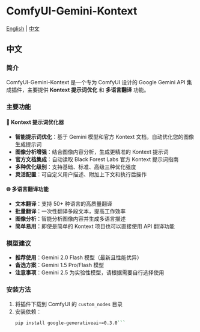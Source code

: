 # ComfyUI-Gemini-Kontext

[English](#english) | [中文](#中文)

## 中文

### 简介

ComfyUI-Gemini-Kontext 是一个专为 ComfyUI 设计的 Google Gemini API 集成插件，主要提供 **Kontext 提示词优化** 和 **多语言翻译** 功能。

### 主要功能

#### 🎯 Kontext 提示词优化器
- **智能提示词优化**：基于 Gemini 模型和官方 Kontext 文档，自动优化您的图像生成提示词
- **图像分析增强**：结合图像内容分析，生成更精准的 Kontext 提示词
- **官方文档集成**：自动读取 Black Forest Labs 官方 Kontext 提示词指南
- **多种优化级别**：支持基础、标准、高级三种优化强度
- **灵活配置**：可自定义用户描述、附加上下文和执行后操作

#### 🌐 多语言翻译功能
- **文本翻译**：支持 50+ 种语言的高质量翻译
- **批量翻译**：一次性翻译多段文本，提高工作效率
- **图像分析**：智能分析图像内容并生成多语言描述
- **简单易用**：即使是简单的 Kontext 项目也可以直接使用 API 翻译功能

### 模型建议

- **推荐使用**：Gemini 2.0 Flash 模型（最新且性能优异）
- **备选方案**：Gemini 1.5 Pro/Flash 模型
- **注意事项**：Gemini 2.5 为实验性模型，请根据需要自行选择使用

### 安装方法

1. 将插件下载到 ComfyUI 的 `custom_nodes` 目录
2. 安装依赖：
   ```bash
   pip install google-generativeai>=0.3.0```